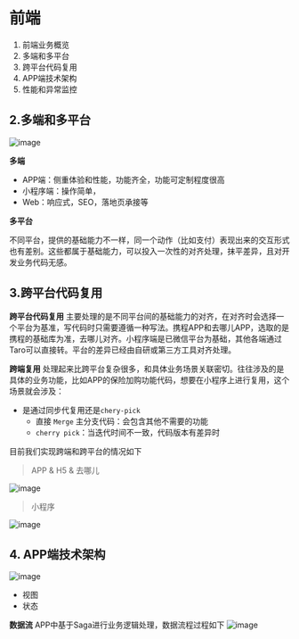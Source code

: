 # 前端

1. 前端业务概览
2. 多端和多平台
3. 跨平台代码复用
4. APP端技术架构
5. 性能和异常监控


## 2.多端和多平台
![image](https://user-images.githubusercontent.com/13233825/147320486-7fbd9e4c-0068-475a-9f7f-25be8f47edbb.png)

__多端__
- APP端：侧重体验和性能，功能齐全，功能可定制程度很高
- 小程序端：操作简单，
- Web：响应式，SEO，落地页承接等

__多平台__

不同平台，提供的基础能力不一样，同一个动作（比如支付）表现出来的交互形式也有差别。这些都属于基础能力，可以投入一次性的对齐处理，抹平差异，且对开发业务代码无感。


## 3.跨平台代码复用
__跨平台代码复用__ 主要处理的是不同平台间的基础能力的对齐，在对齐时会选择一个平台为基准，写代码时只需要遵循一种写法。携程APP和去哪儿APP，选取的是携程的基础库为准，去哪儿对齐。小程序端是已微信平台为基础，其他各端通过Taro可以直接转。平台的差异已经由自研或第三方工具对齐处理。

__跨端复用__ 处理起来比跨平台复杂很多，和具体业务场景关联密切。往往涉及的是具体的业务功能，比如APP的保险加购功能代码，想要在小程序上进行复用，这个场景就会涉及：
- 是通过同步代复用还是`chery-pick`
  - 直接 `Merge` 主分支代码：会包含其他不需要的功能
  - `cherry pick`：当迭代时间不一致，代码版本有差异时

目前我们实现跨端和跨平台的情况如下
> APP & H5 & 去哪儿

![image](https://user-images.githubusercontent.com/13233825/147324305-6ba327b5-9fc3-441c-9631-a5c71c605062.png)

> 小程序

![image](https://user-images.githubusercontent.com/13233825/147324497-a9f990eb-1566-4505-816c-8c963df0bc87.png)


## 4. APP端技术架构
![image](https://user-images.githubusercontent.com/13233825/147324966-20104b2e-3502-46f2-a506-f13c670be924.png)



- 视图
- 状态


__数据流__
APP中基于Saga进行业务逻辑处理，数据流程过程如下
![image](https://user-images.githubusercontent.com/13233825/147329846-75448c33-2e62-41d1-ba46-3e4e630d8e8e.png)
